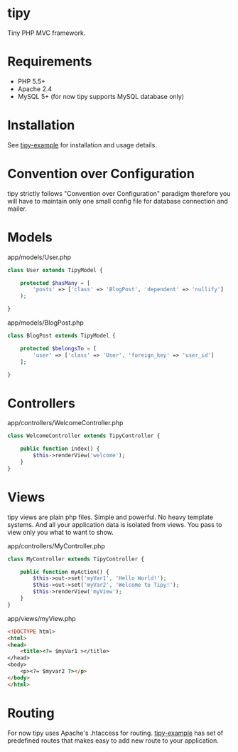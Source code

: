 # tipy

Tiny PHP MVC framework.

# Requirements

* PHP 5.5+
* Apache 2.4
* MySQL 5+ (for now tipy supports MySQL database only)

# Installation

See [tipy-example](https://github.com/smetana/tipy-example) for installation and usage details.

# Convention over Configuration

tipy strictly follows "Convention over Configuration" paradigm therefore you will have
to maintain only one small config file for database connection and mailer.

# Models
app/models/User.php
```php
class User extends TipyModel {

    protected $hasMany = [
        'posts' => ['class' => 'BlogPost', 'dependent' => 'nullify']
    );

}
```
app/models/BlogPost.php
```php
class BlogPost extends TipyModel {

    protected $belongsTo = [
        'user' => ['class' => 'User', 'foreign_key' => 'user_id']
    ];

}
```

# Controllers
app/controllers/WelcomeController.php
```php
class WelcomeController extends TipyController {

    public function index() {
        $this->renderView('welcome');
    }
}
```

# Views
tipy views are plain php files. Simple and powerful. No heavy template systems. And all your application data is isolated from views.
You pass to view only you what to want to show.

app/controllers/MyController.php
```php
class MyController extends TipyController {

    public function myAction() {
        $this->out->set('myVar1', 'Hello World!');
        $this->out->set('myVar2', 'Welcome to Tipy!');
        $this->renderView('myView');
    }
}
```
app/views/myView.php

```html
<!DOCTYPE html>
<html>
<head>
    <title><?= $myVar1 ></title>
</head>
<body>
    <p><?= $myvar2 ?></p>
</body>
</html>
```

# Routing

For now tipy uses Apache's .htaccess for routing.
[tipy-example](https://github.com/smetana/tipy-example) has set of predefined routes that makes easy to add new route to your application.
